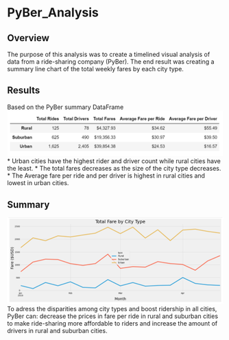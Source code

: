 # PyBer_Analysis

## Overview
The purpose of this analysis was to create a timelined visual analysis of 
data from a ride-sharing company (PyBer). The end result was creating a 
summary line chart of the total weekly fares by each city type. 

## Results

Based on the PyBer summary DataFrame
![](analysis/PyBer_summary_df.PNG)
	* Urban cities have the highest rider and driver count while rural cities have the least. 
	* The total fares decreases as the size of the city type decreases. 
	* The Average fare per ride and per driver is highest in rural cities and lowest in urban cities. 

## Summary
![](analysis/PyBer_fare_summary.PNG)
To adress the disparities among city types and boost ridership in all cities, PyBer can: decrease the 
prices in fare per ride in rural and suburban cities to make ride-sharing more affordable to riders and 
increase the amount of drivers in rural and suburban cities.